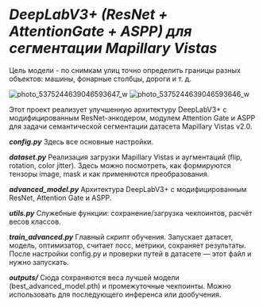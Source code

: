 # ***DeepLabV3+ (ResNet + AttentionGate + ASPP) для сегментации Mapillary Vistas*** 
Цель модели - по снимкам улиц точно определить границы разных объектов: машины, фонарные столбцы, дороги и т. д.

![photo_5375244639046593647_w](https://github.com/user-attachments/assets/c9c3887b-b5e0-4736-a84a-225595a5041b) ![photo_5375244639046593646_w](https://github.com/user-attachments/assets/5c19cbb2-2306-43b7-b157-832591650f97)

Этот проект реализует улучшенную архитектуру DeepLabV3+ с модифицированным ResNet-энкодером, модулем Attention Gate и ASPP для задачи семантической сегментации датасета Mapillary Vistas v2.0.

***config.py***
  Здесь все основные настройки.

***dataset.py***
  Реализация загрузки Mapillary Vistas и аугментаций (flip, rotation, color jitter).
  Здесь можно посмотреть, как формируются тензоры image, mask и как применяются преобразования.

***advanced_model.py***
  Архитектура DeepLabV3+ с модифицированным ResNet, Attention Gate и ASPP.

***utils.py***
  Служебные функции: сохранение/загрузка чекпоинтов, расчёт весов классов.

***train_advanced.py***
  Главный скрипт обучения.
  Запускает датасет, модель, оптимизатор, считает лосс, метрики, сохраняет результаты.
  После настройки config.py и проверки путей в датасете — этот файл и нужно запускать.

***outputs/***
  Сюда сохраняются веса лучшей модели (best_advanced_model.pth) и промежуточные чекпоинты.
  Можно использовать для последующего инференса или дообучения.
